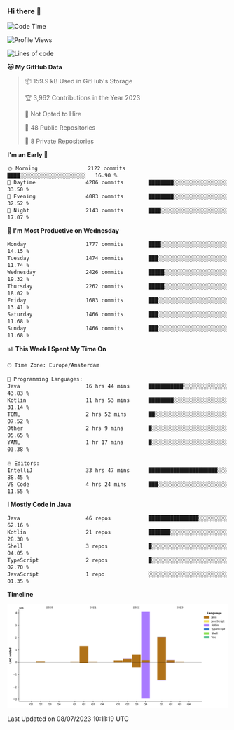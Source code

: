 ### Hi there 👋


<!--START_SECTION:waka-->
![Code Time](http://img.shields.io/badge/Code%20Time-3%2C338%20hrs%2058%20mins-blue)

![Profile Views](http://img.shields.io/badge/Profile%20Views-15-blue)

![Lines of code](https://img.shields.io/badge/From%20Hello%20World%20I%27ve%20Written-8.7%20million%20lines%20of%20code-blue)

**🐱 My GitHub Data** 

> 📦 159.9 kB Used in GitHub's Storage 
 > 
> 🏆 3,962 Contributions in the Year 2023
 > 
> 🚫 Not Opted to Hire
 > 
> 📜 48 Public Repositories 
 > 
> 🔑 8 Private Repositories 
 > 
**I'm an Early 🐤** 

```text
🌞 Morning                2122 commits        ████░░░░░░░░░░░░░░░░░░░░░   16.90 % 
🌆 Daytime                4206 commits        ████████░░░░░░░░░░░░░░░░░   33.50 % 
🌃 Evening                4083 commits        ████████░░░░░░░░░░░░░░░░░   32.52 % 
🌙 Night                  2143 commits        ████░░░░░░░░░░░░░░░░░░░░░   17.07 % 
```
📅 **I'm Most Productive on Wednesday** 

```text
Monday                   1777 commits        ████░░░░░░░░░░░░░░░░░░░░░   14.15 % 
Tuesday                  1474 commits        ███░░░░░░░░░░░░░░░░░░░░░░   11.74 % 
Wednesday                2426 commits        █████░░░░░░░░░░░░░░░░░░░░   19.32 % 
Thursday                 2262 commits        █████░░░░░░░░░░░░░░░░░░░░   18.02 % 
Friday                   1683 commits        ███░░░░░░░░░░░░░░░░░░░░░░   13.41 % 
Saturday                 1466 commits        ███░░░░░░░░░░░░░░░░░░░░░░   11.68 % 
Sunday                   1466 commits        ███░░░░░░░░░░░░░░░░░░░░░░   11.68 % 
```


📊 **This Week I Spent My Time On** 

```text
🕑︎ Time Zone: Europe/Amsterdam

💬 Programming Languages: 
Java                     16 hrs 44 mins      ███████████░░░░░░░░░░░░░░   43.83 % 
Kotlin                   11 hrs 53 mins      ████████░░░░░░░░░░░░░░░░░   31.14 % 
TOML                     2 hrs 52 mins       ██░░░░░░░░░░░░░░░░░░░░░░░   07.52 % 
Other                    2 hrs 9 mins        █░░░░░░░░░░░░░░░░░░░░░░░░   05.65 % 
YAML                     1 hr 17 mins        █░░░░░░░░░░░░░░░░░░░░░░░░   03.38 % 

🔥 Editors: 
IntelliJ                 33 hrs 47 mins      ██████████████████████░░░   88.45 % 
VS Code                  4 hrs 24 mins       ███░░░░░░░░░░░░░░░░░░░░░░   11.55 % 
```

**I Mostly Code in Java** 

```text
Java                     46 repos            ████████████████░░░░░░░░░   62.16 % 
Kotlin                   21 repos            ███████░░░░░░░░░░░░░░░░░░   28.38 % 
Shell                    3 repos             █░░░░░░░░░░░░░░░░░░░░░░░░   04.05 % 
TypeScript               2 repos             █░░░░░░░░░░░░░░░░░░░░░░░░   02.70 % 
JavaScript               1 repo              ░░░░░░░░░░░░░░░░░░░░░░░░░   01.35 % 
```



**Timeline**

![Lines of Code chart](https://raw.githubusercontent.com/powercasgamer/powercasgamer/master/assets/bar_graph.png)


 Last Updated on 08/07/2023 10:11:19 UTC
<!--END_SECTION:waka-->
